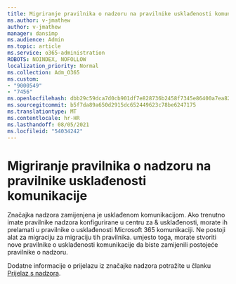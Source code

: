 ```yaml
---
title: Migriranje pravilnika o nadzoru na pravilnike usklađenosti komunikacije
ms.author: v-jmathew
author: v-jmathew
manager: dansimp
ms.audience: Admin
ms.topic: article
ms.service: o365-administration
ROBOTS: NOINDEX, NOFOLLOW
localization_priority: Normal
ms.collection: Adm_O365
ms.custom:
- "9000549"
- "7456"
ms.openlocfilehash: dbb29c59dca7d0cb901df7e828736b2458f7345e86400a7ea823cf654cd0891e
ms.sourcegitcommit: b5f7da89a650d2915dc652449623c78be6247175
ms.translationtype: MT
ms.contentlocale: hr-HR
ms.lasthandoff: 08/05/2021
ms.locfileid: "54034242"
---
```

# <a name="migrate-supervision-policies-to-communication-compliance-policies"></a>Migriranje pravilnika o nadzoru na pravilnike usklađenosti komunikacije

Značajka nadzora zamijenjena je usklađenom komunikacijom. Ako trenutno imate pravilnike nadzora konfigurirane u centru za & usklađenosti, morate ih prelamati u pravilnike o usklađenosti Microsoft 365 komunikaciji. Ne postoji alat za migraciju za migraciju tih pravilnika. umjesto toga, morate stvoriti nove pravilnike o usklađenosti komunikacije da biste zamijenili postojeće pravilnike o nadzoru.

Dodatne informacije o prijelazu iz značajke nadzora potražite u članku [Prijelaz s nadzora](https://go.microsoft.com/fwlink/?linkid=2128750).
